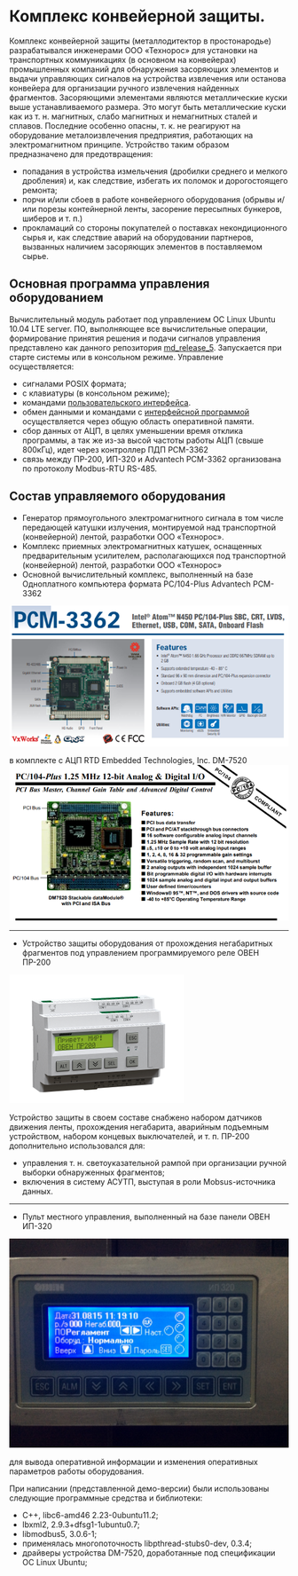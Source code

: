 # Комплекс конвейерной защиты.

Комплекс конвейерной защиты (металлодитектор в простонародье) разрабатывался инженерами ООО «Технорос» для установки на транспортных коммуникациях (в основном на конвейерах) промышленных компаний для обнаружения засоряющих элементов и выдачи управляющих сигналов на устройства извлечения или останова конвейера для организации ручного извлечения найденных фрагментов.
Засоряющими элементами являются металлические куски выше устанавливаемого размера. Это могут быть металлические куски как из т. н. магнитных, слабо магнитных и немагнитных сталей и сплавов. Последние особенно опасны, т. к. не реагируют на оборудование металоизвлечения предприятия, работающих на электромагнитном принципе.
Устройство таким образом предназначено для предотвращения:
* попадания в устройства измельчения (дробилки среднего и мелкого дробления) и, как следствие, избегать их поломок и дорогостоящего ремонта;
* порчи и/или сбоев в работе конвейерного оборудования (обрывы и/или порезы контейнерной ленты, засорение пересыпных бункеров, шиберов и т. п.)
* прокламаций со стороны покупателей о поставках некондиционного сырья и, как следствие аварий на оборудовании партнеров, вызванных наличием засоряющих элементов в поставляемом сырье.

## Основная программа управления оборудованием

Вычислительный модуль работает под управлением ОС Linux Ubuntu 10.04 LTE server.
ПО, выполняющее все вычислительные операции, формирование принятия решения и подачи сигналов управления представлено как данного репозитория [md_release_5](https://github.com/longway34/kkz/tree/main/md_release_5 "md_release_5"). Запускается при старте системы или в консольном режиме. Управление осуществляется:
* сигналами POSIX формата;
* с клавиатуры (в консольном режиме);
* командами [пользовательского интерфейса](https://github.com/longway34/kkz/tree/main/Web-07_1).
* обмен данными и командами с [интерфейсной программой](https://github.com/longway34/kkz/tree/main/web_release_5) осуществляется через общую область оперативной памяти.
* сбор данных от АЦП, в целях уменьшении время отклика программы, а так же из-за высой частоты работы АЦП (свыше 800кГц), идет через контроллер ПДП PCM-3362
* связь между ПР-200, ИП-320 и Advantech PCM-3362 организована по протоколу Modbus-RTU RS-485. 

## Состав управляемого оборудования

* Генератор прямоугольного электромагнитного сигнала в том числе передающей катушки излучения, монтируемой над транспортной (конвейерной) лентой, разработки ООО «Технорос».
* Комплекс приемных электромагнитных катушек, оснащенных предварительным усилителем, располагающихся под транспортной (конвейерной) лентой, разработки ООО «Технорос»
* Основной вычислительный комплекс, выполненный на базе Одноплатного компьютера формата PC/104-Plus Advantech PCM-3362

![Advantech PCM-3362](https://raw.githubusercontent.com/longway34/kkz/main/Common/demo_images/PCM-3362.png "Advantech PCM-3362")

в комплекте с АЦП RTD Embedded Technologies, Inc. DM-7520
![RTD Embedded Technologies, Inc. DM-7520](https://raw.githubusercontent.com/longway34/kkz/main/Common/demo_images/DM-7520.png "RTD Embedded Technologies, Inc. DM-7520")

---

* Устройство защиты оборудования от прохождения негабаритных фрагментов под управлением программируемого реле ОВЕН ПР-200

![ОВЕН ПР-200](https://raw.githubusercontent.com/longway34/kkz/main/Common/demo_images/PR-200.png "ОВЕН ПР-200")

Устройство защиты в своем составе снабжено набором датчиков движения ленты, прохождения негабарита, аварийным подъемным устройством, набором концевых выключателей, и т. п. ПР-200 дополнительно использовался для:
* управления т. н. светоуказательной рампой при организации ручной выборки обнаруженных фрагментов;
* включения в систему АСУТП, выступая в роли Mobsus-источника данных.

---

* Пульт местного управления, выполненный на базе панели ОВЕН ИП-320

![ОВЕН ИП-320](https://raw.githubusercontent.com/longway34/kkz/main/Common/demo_images/IP-320.jpg "ОВЕН ИП-320")

для вывода оперативной информации и изменения оперативных параметров работы оборудования. 

При написании (представленной демо-версии) были использованы следующие программные средства и библиотеки:
* С++, libc6-amd46 2.23-0ubuntu11.2;
* lbxml2, 2.9.3+dfsg1-1ubuntu0.7;
* libmodbus5, 3.0.6-1;
* применялась многопоточность libpthread-stubs0-dev, 0.3.4;
* драйверы устройства DM-7520, доработанные под спецификации ОС Linux Ubuntu;
